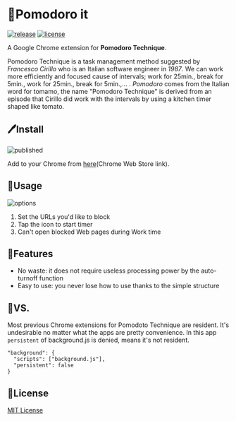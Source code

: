 # 🍅Pomodoro it
[![release](https://img.shields.io/badge/release-v1.4-blue)](https://github.com/MxShun/pomodoro-it/releases)
[![license](https://img.shields.io/github/license/MxShun/pomodoro-it)](https://github.com/MxShun/pomodoro-it/blob/master/LICENSE)

A Google Chrome extension for **Pomodoro Technique**.

Pomodoro Technique is a task management method suggested by *Francesco Cirillo* who is an Italian software engineer in *1987*.
We can work more efficiently and focused cause of intervals; work for 25min., break for 5min., work for 25min., break for 5min.,... .
*Pomodoro* comes from the Italian word for tomamo, the name "Pomodoro Technique" is derived from an episode that Cirillo did work with the intervals by using a kitchen timer shaped like tomato.


## 🖊Install
![published](https://github.com/MxShun/pomodoro-it/blob/master/images/released.jpg "Published")

Add to your Chrome from [here](https://chrome.google.com/webstore/detail/pomodoro-it/opbnogjaoajnpnbaaghedemddabfbpdk)(Chrome Web Store link).


## 🔨Usage
![options](https://github.com/MxShun/pomodoro-it/blob/master/images/options.jpg "Options")
1. Set the URLs you'd like to block
2. Tap the icon to start timer
3. Can't open blocked Web pages during Work time


## 🔧Features
- No waste: it does not require useless processing power by the auto-turnoff function
- Easy to use: you never lose how to use thanks to the simple structure


## 🥊VS.
Most previous Chrome extensions for Pomodoto Technique are resident. It's undesirable no matter what the apps are pretty convenience.
In this app `persistent` of background.js is denied, means it's not resident.
```
"background": {
  "scripts": ["background.js"],
  "persistent": false
}
```


## 📝License
[MIT License](https://github.com/MxShun/pomodoro-it/blob/master/LICENSE)
